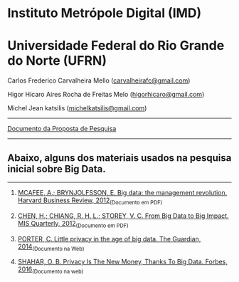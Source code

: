 # Instituto Metrópole Digital (IMD) 
# Universidade Federal do Rio Grande do Norte (UFRN)  
 Carlos Frederico Carvalheira Mello (carvalheirafc@gmail.com)
 
 Higor Hícaro Aires Rocha de Freitas Melo (higorhicaro@gmail.com)
 
 Michel Jean katsilis (michelkatsilis@gmail.com)

---
[Documento da Proposta de Pesquisa](https://docs.google.com/document/d/1-eenjt3xEVban3LNtvtwyc-XKl3aK__KvSwekbBHDww/edit?usp=sharing)


---
## Abaixo, alguns dos materiais usados na pesquisa inicial sobre Big Data.

---


1. [MCAFEE, A.; BRYNJOLFSSON, E. Big data: the management revolution. Harvard Business Review, 2012](http://tarjomefa.com/wp-content/uploads/2017/04/6539-English-TarjomeFa-1.pdf)<sub>(Documento em PDF)</sub>

2. [CHEN, H.; CHIANG, R. H. L.; STOREY, V. C. From Big Data to Big Impact. MIS Quarterly, 2012](http://hmchen.shidler.hawaii.edu/Chen_big_data_MISQ_2012.pdf)<sub>(Documento em PDF)</sub>

3. [PORTER, C. Little privacy in the age of big data. The Guardian, 2014](https://www.theguardian.com/technology/2014/jun/20/little-privacy-in-the-age-of-big-data)<sub>(Documento na Web)</sub>

4. [SHAHAR, O. B. Privacy Is The New Money, Thanks To Big Data. Forbes, 2016](https://www.forbes.com/sites/omribenshahar/2016/04/01/privacy-is-the-new-money-thanks-to-big-data/#67981fc73fa2)<sub>(Documento na web)</sub>
